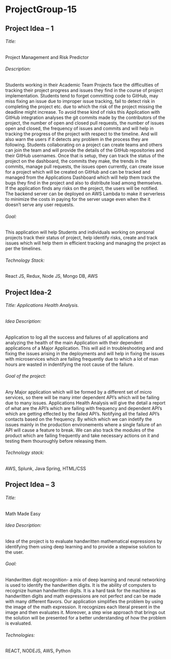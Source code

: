 # ProjectGroup-15


## Project Idea – 1

###### Title: 
Project Management and Risk Predictor 

###### Description:
Students working in their Academic Team Projects face the difficulties of tracking their project progress and issues they find in the course of project implementation. Students tend to forget committing code to GitHub, may miss fixing an issue due to improper issue tracking, fail to detect risk in completing the project etc. due to which the risk of the project missing the deadline might increase. To avoid these kind of risks this Application with GitHub integration analyses the git commits made by the contributors of the project, the number of open and closed pull requests, the number of issues open and closed, the frequency of  issues and commits and will help in tracking the progress of the project with respect to the timeline. And will also warn the users if it detects any problem in the process they are following. Students collaborating on a project can create teams and others can join the team and will provide the details of the GitHub repositories and their GitHub usernames. Once that is setup, they can track the status of the project on the dashboard, the commits they make, the trends in the commits, manage pull requests, the issues open currently, can create issue for a project which will be created on GitHub and can be tracked and managed from the Applications Dashboard which will help them track the bugs they find in the project and also to distribute load among themselves. If the application finds any risks on the project, the users will be notified. The backend server can be deployed on AWS Lambda to make it serverless to minimize the costs in paying for the server usage even when the it doesn’t serve any user requests. 

###### Goal:
This application will help Students and individuals working on personal projects track their status of project, help identify risks, create and track issues which will help them in efficient tracking and managing the project as per the timelines. 

###### Technology Stack: 
React JS, Redux, Node JS, Mongo DB, AWS 


## Project Idea-2

###### Title: Applications Health Analysis. 

###### Idea Description: 
Application to log all the success and failures of all applications and analyzing the health of the main Application with their dependent applications of a Major Application. This will aid in troubleshooting and and fixing the issues arising in the deployments and will help in fixing the issues with microservices which are failing frequently due to which a lot of man hours are wasted in indentifying the root cause of the failure.

###### Goal of the project: 
Any Major application which will be formed by a different set of micro services, so there will be many inter dependent API’s which will be failing due to many issues. Applications Health Analysis will give the detail a report of what are the API’s which are failing with frequency and dependent API’s which are getting effected by the failed API’s. Notifying all the failed API’s contacts based on the frequency. By which which we can indetify the issues mainly in the production environements where a single failure of an API will cause a feature to break. We can also track the modules of the product which are failing frequently and take necessary actions on it and testing them thouroughly before releasing them. 

###### Technology stack:
AWS, Splunk, Java Spring, HTML/CSS 


## Project Idea – 3

###### Title:
Math Made Easy
###### Idea Description:
Idea of the project is to evaluate handwritten mathematical expressions by identifying them using deep learning and to provide a stepwise solution to the user. 
###### Goal: 
Handwritten digit recognition- a mix of deep learning and neural networking is used to identify the handwritten digits. It is the ability of computers to recognize human handwritten digits. It is a hard task for the machine as handwritten digits and math expressions are not perfect and can be made with many different flavors. Our application simplifies the problem by using the image of the math expression. It recognizes each literal present in the image and then evaluates it. Moreover, a step wise approach that brings out the solution will be presented for a better understanding of how the problem is evaluated.

###### Technologies: 
REACT, NODEJS, AWS, Python
